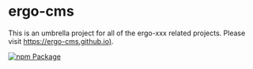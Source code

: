 # ergo-cms

This is an umbrella project for all of the ergo-xxx related projects. Please visit [https://ergo-cms.github.io)](https://ergo-cms.github.io).

[![npm Package](https://img.shields.io/npm/v/ergo-cms.svg)](https://www.npmjs.org/package/ergo-cms)
